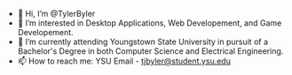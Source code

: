 - 👋 Hi, I’m @TylerByler
- 👀 I’m interested in Desktop Applications, Web Developement, and Game Developement.
- 🌱 I’m currently attending Youngstown State University in pursuit of a Bachelor's Degree in both Computer Science and Electrical Engineering.
- 📫 How to reach me: YSU Email - tjbyler@student.ysu.edu

<!---
TylerByler/TylerByler is a ✨ special ✨ repository because its `README.md` (this file) appears on your GitHub profile.
You can click the Preview link to take a look at your changes.
--->
